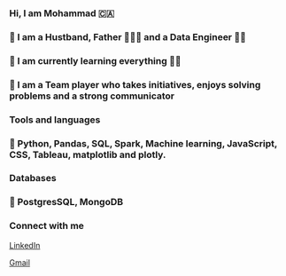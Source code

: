 ### Hi, I am Mohammad 🇨🇦

### 🍩 I am a Hustband, Father 👨‍👩‍👧 and a Data Engineer 🧑‍💻

### 🍩  I am currently learning everything 📙🔥

### 🍩 I am a Team player who takes initiatives, enjoys solving problems and a strong communicator

### Tools and languages

### 🍩  Python, Pandas, SQL, Spark, Machine learning, JavaScript, CSS, Tableau, matplotlib and plotly.

### Databases

### 🍩 PostgresSQL, MongoDB

### Connect with me
[LinkedIn](linkedin.com/in/dabbousm)

[Gmail](m.dabbous88@gmail.com)
